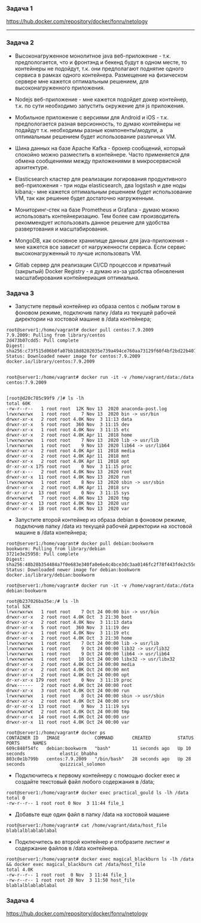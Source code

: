 ### Задача 1

https://hub.docker.com/repository/docker/fonru/netology

---

### Задача 2

- Высоконагруженное монолитное java веб-приложение - т.к. предпологается, что и фронтэнд и бекенд будут в одном
месте, то контейнеры не подойдут, т.к. они предполагают поднятие одного сервиса в рамках одного контейнера.
Размещение на физическом сервере мне кажется оптимальным решением, для высоконагруженного приложения.


- Nodejs веб-приложение - мне кажется подойдет докер контейнер, т.к. по сути необходимо запустить окружение для
js приложения.


- Мобильное приложение c версиями для Android и iOS  - т.к. предпологается разная версионность, то думаю контейнеры
не подайдут т.к. необходимы разные компоненты\модули, а оптимальным решением будет использование различных VM.


- Шина данных на базе Apache Kafka - брокер сообщений, который спокойно можно разместить в контейнере.
Часто применяется для обмена сообщениями между приложениями в микросервисной архитектуре.


- Elasticsearch кластер для реализации логирования продуктивного веб-приложения - три ноды elasticsearch, два logstash и две ноды kibana;-
 мне кажется оптимальным решением будет использование VM, так как решение будет достаточно нагруженным.


- Мониторинг-стек на базе Prometheus и Grafana - думаю можно использовать контейнеризацию.
Тем более сам производитель рекоммендует использовать данное решение для удобства развертования и масштабирования.


- MongoDB, как основное хранилище данных для java-приложения - мне кажется все зависит от нагруженности сервиса.
Если сервис высоконагруженный то лучше использовать VM.


- Gitlab сервер для реализации CI/CD процессов и приватный (закрытый) Docker Registry - я думаю из-за удобства обновления
масштабирования контейнериация оптимальна.


### Задача 3

- Запустите первый контейнер из образа centos c любым тэгом в фоновом режиме, подключив папку /data из текущей рабочей 
директории на хостовой машине в /data контейнера;
```
root@server1:/home/vagrant# docker pull centos:7.9.2009
7.9.2009: Pulling from library/centos
2d473b07cdd5: Pull complete 
Digest: sha256:c73f515d06b0fa07bb18d8202035e739a494ce760aa73129f60f4bf2bd22b407
Status: Downloaded newer image for centos:7.9.2009
docker.io/library/centos:7.9.2009


root@server1:/home/vagrant# docker run -it -v /home/vagrant/data:/data centos:7.9.2009


[root@d20c785c99f9 /]# ls -lh
total 60K
-rw-r--r--   1 root root  12K Nov 13  2020 anaconda-post.log
lrwxrwxrwx   1 root root    7 Nov 13  2020 bin -> usr/bin
drwxr-xr-x   2 root root 4.0K Nov  3 11:13 data
drwxr-xr-x   5 root root  360 Nov  3 11:15 dev
drwxr-xr-x   1 root root 4.0K Nov  3 11:15 etc
drwxr-xr-x   2 root root 4.0K Apr 11  2018 home
lrwxrwxrwx   1 root root    7 Nov 13  2020 lib -> usr/lib
lrwxrwxrwx   1 root root    9 Nov 13  2020 lib64 -> usr/lib64
drwxr-xr-x   2 root root 4.0K Apr 11  2018 media
drwxr-xr-x   2 root root 4.0K Apr 11  2018 mnt
drwxr-xr-x   2 root root 4.0K Apr 11  2018 opt
dr-xr-xr-x 175 root root    0 Nov  3 11:15 proc
dr-xr-x---   2 root root 4.0K Nov 13  2020 root
drwxr-xr-x  11 root root 4.0K Nov 13  2020 run
lrwxrwxrwx   1 root root    8 Nov 13  2020 sbin -> usr/sbin
drwxr-xr-x   2 root root 4.0K Apr 11  2018 srv
dr-xr-xr-x  13 root root    0 Nov  3 11:15 sys
drwxrwxrwt   7 root root 4.0K Nov 13  2020 tmp
drwxr-xr-x  13 root root 4.0K Nov 13  2020 usr
drwxr-xr-x  18 root root 4.0K Nov 13  2020 var

```

- Запустите второй контейнер из образа debian в фоновом режиме, подключив папку /data из текущей рабочей директории 
на хостовой машине в /data контейнера;
```
root@server1:/home/vagrant# docker pull debian:bookworm
bookworm: Pulling from library/debian
3721e3e25958: Pull complete 
Digest: sha256:48b28b354484a7f0e683e340fa0e6e4c4bce3dc3aa0146fc2f78f443fde2c55d
Status: Downloaded newer image for debian:bookworm
docker.io/library/debian:bookworm

root@server1:/home/vagrant# docker run -it -v /home/vagrant/data:/data debian:bookworm

root@b237026ba35e:/# ls -lh
total 52K
lrwxrwxrwx   1 root root    7 Oct 24 00:00 bin -> usr/bin
drwxr-xr-x   2 root root 4.0K Oct  3 21:30 boot
drwxr-xr-x   2 root root 4.0K Nov  3 11:13 data
drwxr-xr-x   5 root root  360 Nov  3 11:19 dev
drwxr-xr-x   1 root root 4.0K Nov  3 11:19 etc
drwxr-xr-x   2 root root 4.0K Oct  3 21:30 home
lrwxrwxrwx   1 root root    7 Oct 24 00:00 lib -> usr/lib
lrwxrwxrwx   1 root root    9 Oct 24 00:00 lib32 -> usr/lib32
lrwxrwxrwx   1 root root    9 Oct 24 00:00 lib64 -> usr/lib64
lrwxrwxrwx   1 root root   10 Oct 24 00:00 libx32 -> usr/libx32
drwxr-xr-x   2 root root 4.0K Oct 24 00:00 media
drwxr-xr-x   2 root root 4.0K Oct 24 00:00 mnt
drwxr-xr-x   2 root root 4.0K Oct 24 00:00 opt
dr-xr-xr-x 179 root root    0 Nov  3 11:19 proc
drwx------   2 root root 4.0K Oct 24 00:00 root
drwxr-xr-x   3 root root 4.0K Oct 24 00:00 run
lrwxrwxrwx   1 root root    8 Oct 24 00:00 sbin -> usr/sbin
drwxr-xr-x   2 root root 4.0K Oct 24 00:00 srv
dr-xr-xr-x  13 root root    0 Nov  3 11:19 sys
drwxrwxrwt   2 root root 4.0K Oct 24 00:00 tmp
drwxr-xr-x  14 root root 4.0K Oct 24 00:00 usr
drwxr-xr-x  11 root root 4.0K Oct 24 00:00 var

```

```
root@server1:/home/vagrant# docker ps
CONTAINER ID   IMAGE             COMMAND       CREATED          STATUS          PORTS     NAMES
609c848f54fc   debian:bookworm   "bash"        11 seconds ago   Up 10 seconds             elastic_bhabha
803c0e1b799b   centos:7.9.2009   "/bin/bash"   28 seconds ago   Up 28 seconds             quizzical_solomon

```


- Подключитесь к первому контейнеру с помощью docker exec и создайте текстовый файл любого содержания в /data;

```
root@server1:/home/vagrant# docker exec practical_gould ls -lh /data
total 0
-rw-r--r-- 1 root root 0 Nov  3 11:44 file_1
```

- Добавьте еще один файл в папку /data на хостовой машине

```
root@server1:/home/vagrant# cat /home/vagrant/data/host_file 
blablalblablablabal
```

- Подключитесь во второй контейнер и отобразите листинг и содержание файлов в /data контейнера.
```
root@server1:/home/vagrant# docker exec magical_blackburn ls -lh /data && docker exec magical_blackburn cat /data/host_file
total 4.0K
-rw-r--r-- 1 root root  0 Nov  3 11:44 file_1
-rw-r--r-- 1 root root 20 Nov  3 11:50 host_file
blablalblablablabal
```

### Задача 4

https://hub.docker.com/repository/docker/fonru/netology